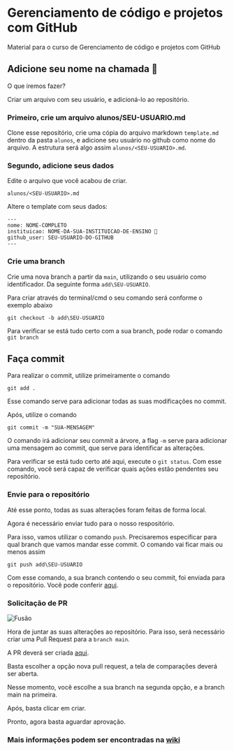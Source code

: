 # Gerenciamento de código e projetos com GitHub

Material para o curso de  Gerenciamento de código e projetos com GitHub


## Adicione seu nome na chamada 🏫

O que iremos fazer?

Criar um arquivo com seu usuário, e adicioná-lo ao repositório.

### Primeiro, crie um arquivo alunos/SEU-USUARIO.md

Clone esse repositório, crie uma cópia do arquivo markdown `template.md` dentro da pasta `alunos`, e adicione seu usuário no github como nome do arquivo. A estrutura será algo assim `alunos/<SEU-USUARIO>.md`.

### Segundo, adicione seus dados

Edite o arquivo que você acabou de criar.

`alunos/<SEU-USUARIO>.md`

Altere o template com seus dados:

```
---
nome: NOME-COMPLETO
instituicao: NOME-DA-SUA-INSTITUICAO-DE-ENSINO 🚩 
github_user: SEU-USUARIO-DO-GITHUB
---
```

### Crie uma branch

Crie uma nova branch a partir da `main`, utilizando o seu usuário como identificador. Da seguinte forma `add\SEU-USUARIO`.

Para criar através do terminal/cmd o seu comando será conforme o exemplo abaixo

`git checkout -b add\SEU-USUARIO`

Para verificar se está tudo certo com a sua branch, pode rodar o comando `git branch`

## Faça commit

Para realizar o commit, utilize primeiramente o comando

`git add .`

Esse comando serve para adicionar todas as suas modificações no commit.

Após, utilize o comando

`git commit -m "SUA-MENSAGEM"`

O comando irá adicionar seu commit a árvore, a flag `-m` serve para adicionar uma mensagem ao commit, que serve para identificar as alterações.

Para verificar se está tudo certo até aqui, execute o `git status`. Com esse comando, você será capaz de verificar quais ações estão pendentes seu repositório.

### Envie para o repositório

Até esse ponto, todas as suas alterações foram feitas de forma local.

Agora é necessário enviar tudo para o nosso respositório.

Para isso, vamos utilizar o comando `push`. Precisaremos especificar para qual branch que vamos mandar esse commit. O comando vai ficar mais ou menos assim

`git push add\SEU-USUARIO`

Com esse comando, a sua branch contendo o seu commit, foi enviada para o repositório. Você pode conferir [aqui](https://github.com/larcc-group/escola-de-inverno-2021-github/branches).

### Solicitação de PR

![Fusão](https://media1.tenor.com/images/4a8bba4f59cda65616d27078e7599b87/tenor.gif?itemid=4929472)

Hora de juntar as suas alterações ao repositório. Para isso, será necessário criar uma Pull Request para a `branch main`.

A PR deverá ser criada [aqui](https://github.com/larcc-group/escola-de-inverno-2021-github/pulls).

Basta escolher a opção nova pull request, a tela de comparações deverá ser aberta.

Nesse momento, você escolhe a sua branch na segunda opção, e a branch main na primeira.

Após, basta clicar em criar.

Pronto, agora basta aguardar aprovação.

### Mais informações podem ser encontradas na [wiki](https://github.com/larcc-group/escola-de-inverno-2021-github/wiki)
